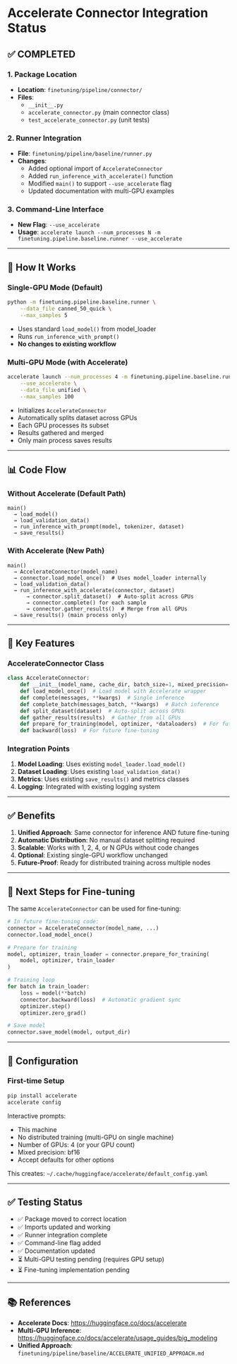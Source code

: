 # Accelerate Connector Integration Status

## ✅ COMPLETED

### 1. Package Location
- **Location**: `finetuning/pipeline/connector/`
- **Files**:
  - `__init__.py`
  - `accelerate_connector.py` (main connector class)
  - `test_accelerate_connector.py` (unit tests)

### 2. Runner Integration
- **File**: `finetuning/pipeline/baseline/runner.py`
- **Changes**:
  - Added optional import of `AccelerateConnector`
  - Added `run_inference_with_accelerate()` function
  - Modified `main()` to support `--use_accelerate` flag
  - Updated documentation with multi-GPU examples

### 3. Command-Line Interface
- **New Flag**: `--use_accelerate`
- **Usage**: `accelerate launch --num_processes N -m finetuning.pipeline.baseline.runner --use_accelerate`

---

## 🎯 How It Works

### Single-GPU Mode (Default)
```bash
python -m finetuning.pipeline.baseline.runner \
    --data_file canned_50_quick \
    --max_samples 5
```
- Uses standard `load_model()` from model_loader
- Runs `run_inference_with_prompt()`
- **No changes to existing workflow**

### Multi-GPU Mode (with Accelerate)
```bash
accelerate launch --num_processes 4 -m finetuning.pipeline.baseline.runner \
    --use_accelerate \
    --data_file unified \
    --max_samples 100
```
- Initializes `AccelerateConnector`
- Automatically splits dataset across GPUs
- Each GPU processes its subset
- Results gathered and merged
- Only main process saves results

---

## 📊 Code Flow

### Without Accelerate (Default Path)
```
main() 
  → load_model()
  → load_validation_data()
  → run_inference_with_prompt(model, tokenizer, dataset)
  → save_results()
```

### With Accelerate (New Path)
```
main() 
  → AccelerateConnector(model_name)
  → connector.load_model_once()  # Uses model_loader internally
  → load_validation_data()
  → run_inference_with_accelerate(connector, dataset)
      → connector.split_dataset()  # Auto-split across GPUs
      → connector.complete() for each sample
      → connector.gather_results()  # Merge from all GPUs
  → save_results() (main process only)
```

---

## 🔧 Key Features

### AccelerateConnector Class
```python
class AccelerateConnector:
    def __init__(model_name, cache_dir, batch_size=1, mixed_precision='bf16')
    def load_model_once()  # Load model with Accelerate wrapper
    def complete(messages, **kwargs)  # Single inference
    def complete_batch(messages_batch, **kwargs)  # Batch inference
    def split_dataset(dataset)  # Auto-split across GPUs
    def gather_results(results)  # Gather from all GPUs
    def prepare_for_training(model, optimizer, *dataloaders)  # For future fine-tuning
    def backward(loss)  # For future fine-tuning
```

### Integration Points
1. **Model Loading**: Uses existing `model_loader.load_model()`
2. **Dataset Loading**: Uses existing `load_validation_data()`
3. **Metrics**: Uses existing `save_results()` and metrics classes
4. **Logging**: Integrated with existing logging system

---

## ✅ Benefits

1. **Unified Approach**: Same connector for inference AND future fine-tuning
2. **Automatic Distribution**: No manual dataset splitting required
3. **Scalable**: Works with 1, 2, 4, or N GPUs without code changes
4. **Optional**: Existing single-GPU workflow unchanged
5. **Future-Proof**: Ready for distributed training across multiple nodes

---

## 🚀 Next Steps for Fine-tuning

The same `AccelerateConnector` can be used for fine-tuning:

```python
# In future fine-tuning code:
connector = AccelerateConnector(model_name, ...)
connector.load_model_once()

# Prepare for training
model, optimizer, train_loader = connector.prepare_for_training(
    model, optimizer, train_loader
)

# Training loop
for batch in train_loader:
    loss = model(**batch)
    connector.backward(loss)  # Automatic gradient sync
    optimizer.step()
    optimizer.zero_grad()

# Save model
connector.save_model(model, output_dir)
```

---

## 📝 Configuration

### First-time Setup
```bash
pip install accelerate
accelerate config
```

Interactive prompts:
- This machine
- No distributed training (multi-GPU on single machine)
- Number of GPUs: 4 (or your GPU count)
- Mixed precision: bf16
- Accept defaults for other options

This creates: `~/.cache/huggingface/accelerate/default_config.yaml`

---

## ✅ Testing Status

- ✅ Package moved to correct location
- ✅ Imports updated and working
- ✅ Runner integration complete
- ✅ Command-line flag added
- ✅ Documentation updated
- ⏳ Multi-GPU testing pending (requires GPU setup)
- ⏳ Fine-tuning implementation pending

---

## 📚 References

- **Accelerate Docs**: https://huggingface.co/docs/accelerate
- **Multi-GPU Inference**: https://huggingface.co/docs/accelerate/usage_guides/big_modeling
- **Unified Approach**: `finetuning/pipeline/baseline/ACCELERATE_UNIFIED_APPROACH.md`
